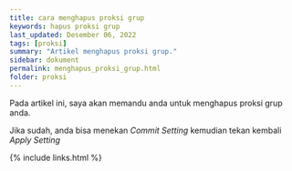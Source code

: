 ```yaml
---
title: cara menghapus proksi grup
keywords: hapus proksi grup
last_updated: Desember 06, 2022
tags: [proksi]
summary: "Artikel menghapus proksi grup."
sidebar: dokument
permalink: menghapus_proksi_grup.html
folder: proksi
---
```


Pada artikel ini, saya akan memandu anda untuk menghapus proksi grup anda.



Jika sudah, anda bisa menekan *Commit Setting* kemudian tekan kembali *Apply Setting*

{% include links.html %}